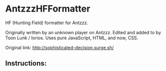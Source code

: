 # AntzzzHFFormatter
HF (Hunting Field) formatter for Antzzz.

Originally written by an unknown player on Antzzz. Edited and added to by Toon Lunk / Iorios. Uses pure JavaScript, HTML, and now, CSS.

Original link: http://sophisticated-decision.surge.sh/

## Instructions:
